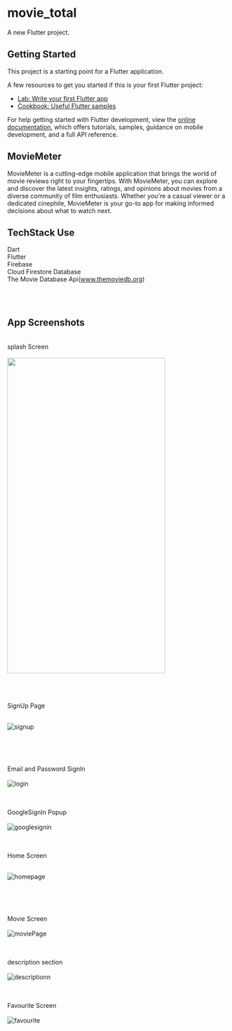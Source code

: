 # movie_total

A new Flutter project.

## Getting Started

This project is a starting point for a Flutter application.

A few resources to get you started if this is your first Flutter project:

- [Lab: Write your first Flutter app](https://docs.flutter.dev/get-started/codelab)
- [Cookbook: Useful Flutter samples](https://docs.flutter.dev/cookbook)

For help getting started with Flutter development, view the
[online documentation](https://docs.flutter.dev/), which offers tutorials,
samples, guidance on mobile development, and a full API reference.

## MovieMeter
MovieMeter is a cutting-edge mobile application that brings the world of movie reviews right to your fingertips. With MovieMeter, you can explore and discover the latest insights, ratings, and opinions about movies from a diverse community of film enthusiasts. Whether you're a casual viewer or a dedicated cinephile, MovieMeter is your go-to app for making informed decisions about what to watch next.

## TechStack Use
Dart <br />
Flutter <br />
Firebase <br />
Cloud Firestore Database <br />
The Movie Database Api(www.themoviedb.org) <br />

<br />
<br />

## App Screenshots
<br />
splash Screen<br /><br />
<img src="https://user-images.githubusercontent.com/96453772/236631777-bd230442-9a2b-4e49-8936-50e9bd311f78.jpg" width="360" height="720" />

<br /><br /><br />
SignUp Page<br /><br />

![signup](https://user-images.githubusercontent.com/96453772/236631818-c7117465-bd09-42ad-8356-2b13803f2543.jpg)

<br /><br /><br />

Email and Password SignIn<br /><br />
![login](https://user-images.githubusercontent.com/96453772/236631851-4e574ba0-5257-46db-a649-0faf2b2282dd.jpg)
<br /><br /><br />

GoogleSignIn Popup<br /><br />
![googlesignin](https://user-images.githubusercontent.com/96453772/236631877-72b66dbc-2ce7-426c-96d4-1c1e317ce9c5.jpg)
<br /><br /><br />

Home Screen <br /><br />

![homepage](https://user-images.githubusercontent.com/96453772/236632177-52a35ebf-c198-40f0-b09a-1a61881911a9.jpg)

<br /><br /><br />

Movie Screen 
<br /><br />
![moviePage](https://user-images.githubusercontent.com/96453772/236631972-5bc0ccc7-b043-409a-b273-a944e10fc842.jpg)
<br /><br /><br />

description section <br /><br />
![descriptionn](https://user-images.githubusercontent.com/96453772/236632025-25fb1454-9af9-4d2a-8d03-191b9fcf1228.jpg)
<br /><br /><br />

Favourite Screen <br /><br />
![favourite](https://user-images.githubusercontent.com/96453772/236632052-7bd73713-3cb0-423b-8502-00800d27c345.jpg)
<br /><br /><br />
